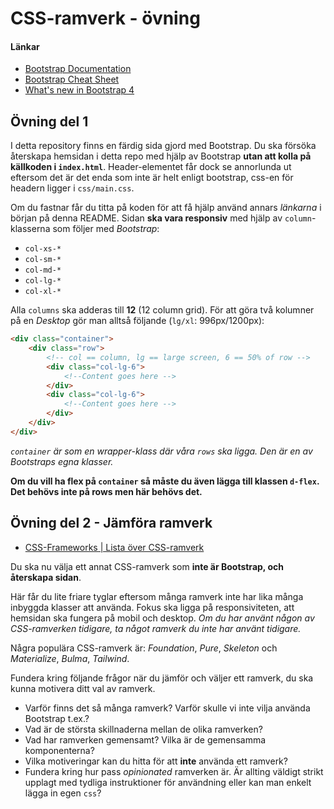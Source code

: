# CSS-ramverk - övning

#### Länkar

* [Bootstrap Documentation](https://getbootstrap.com/docs/4.0/getting-started/introduction/)
* [Bootstrap Cheat Sheet](https://hackerthemes.com/bootstrap-cheatsheet/)
* [What's new in Bootstrap 4](https://medium.com/wdstack/bootstrap-4-whats-new-visual-guide-c84dd81d8387#.k82cw8n3e)

## Övning del 1

I detta repository finns en färdig sida gjord med Bootstrap. Du ska försöka återskapa hemsidan i detta repo med hjälp av Bootstrap **utan att kolla på källkoden i `index.html`**. Header-elementet får dock se annorlunda ut eftersom det är det enda som inte är helt enligt bootstrap, css-en för headern ligger i `css/main.css`.

Om du fastnar får du titta på koden för att få hjälp använd annars _länkarna_ i början på denna README. Sidan **ska vara responsiv** med hjälp av `column`-klasserna som följer med _Bootstrap_:

* `col-xs-*`
* `col-sm-*`
* `col-md-*`
* `col-lg-*`
* `col-xl-*`

Alla `columns` ska adderas till **12** (12 column grid). För att göra två kolumner på en _Desktop_ gör man alltså följande (`lg/xl`: 996px/1200px):

```html
<div class="container">
    <div class="row">
        <!-- col == column, lg == large screen, 6 == 50% of row -->
        <div class="col-lg-6">
            <!--Content goes here -->
        </div>
        <div class="col-lg-6">
            <!--Content goes here -->
        </div>
    </div>
</div>
```

_`container` är som en wrapper-klass där våra `rows` ska ligga. Den är en av Bootstraps egna klasser._

**Om du vill ha flex på `container` så måste du även lägga till klassen `d-flex`. Det behövs inte på rows men här behövs det.**

## Övning del 2 - Jämföra ramverk

* [CSS-Frameworks | Lista över CSS-ramverk](http://www.cssreflex.com/css-frameworks/)

Du ska nu välja ett annat CSS-ramverk som **inte är Bootstrap, och återskapa sidan**.

Här får du lite friare tyglar eftersom många ramverk inte har lika många inbyggda klasser att använda. Fokus ska ligga på responsiviteten, att hemsidan ska fungera på mobil och desktop. _Om du har använt någon av CSS-ramverken tidigare, ta något ramverk du inte har använt tidigare._

Några populära CSS-ramverk är: _Foundation_, _Pure_, _Skeleton_ och _Materialize_, _Bulma_, _Tailwind_.

Fundera kring följande frågor när du jämför och väljer ett ramverk, du ska kunna motivera ditt val av ramverk.

* Varför finns det så många ramverk? Varför skulle vi inte vilja använda Bootstrap t.ex.?
* Vad är de största skillnaderna mellan de olika ramverken?
* Vad har ramverken gemensamt? Vilka är de gemensamma komponenterna? 
* Vilka motiveringar kan du hitta för att **inte** använda ett ramverk?
* Fundera kring hur pass _opinionated_ ramverken är. Är allting väldigt strikt upplagt med tydliga instruktioner för användning eller kan man enkelt lägga in egen `css`?


